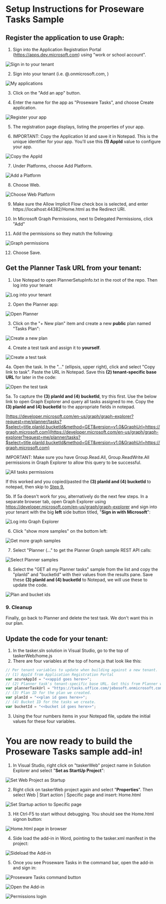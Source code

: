 
# Setup Instructions for Proseware Tasks Sample

## Register the application to use Graph:

1. Sign into the Application Registration Portal  (https://apps.dev.microsoft.com) using "work or school account".

![Sign in to your tenant](images/signintoyourtenant.png)

2. Sign into your tenant (i.e. <user>@<tenant>.onmicrosoft.com, <password>)

![My applications](images/myapplications.png)

3. Click on the "Add an app" button.

4. Enter the name for the app as "Proseware Tasks", and choose Create application.

![Register your app](images/registeryourapp.png)

5. The registration page displays, listing the properties of your app.

6. IMPORTANT: Copy the Application Id and save it in Notepad. This is the unique identifier for your app. You'll use this **(1) AppId** value to configure your app.
	
![Copy the AppId](images/copytheappid.png)

7. Under Platforms, choose Add Platform.
	
![Add a Platform](images/addaplatform.png)

8. Choose Web.
	
![Choose Web Platform](images/choosewebplatform.png)

9. Make sure the Allow Implicit Flow check box is selected, and enter https://localhost:44382/Home.html as the Redirect URI.
10. In Microsoft Graph Permissions, next to Delegated Permissions, click "Add"
	
11. Add the permissions so they match the following: 
 
![Graph permissions](images/finalgraphpermissions.png)
	
12. Choose Save.

## Get the Planner Task URL from your tenant:

1. Use Notepad to open PlannerSetupInfo.txt in the root of the repo. Then log into your tenant

![Log into your tenant](images/tenantlogin.png)

2. Open the Planner app:

![Open Planner](images/openplanner.png)

3. Click on the "+ New plan" item and create a new **public** plan named "Tasks Plan":

![Create a new plan](images/createnewplan.png)

4. Create a test task and assign it to **yourself**. 

![Create a test task](images/createtaskassign.jpg)

4a. Open the task. In the "..." (ellipsis, upper right), click and select "Copy link to task". Paste the URL in Notepad. Save this **(2) tenant-specific base URL** for later in the code:

![Open the test task](images/linktotask.png)

5a. To capture the **(3) planId and (4) bucketId**, try this first. Use the below link to open Graph Explorer and query all tasks assigned to me. Copy the  **(3) planId and (4) bucketId** to the appropriate fields in notepad. 

[https://developer.microsoft.com/en-us/graph/graph-explorer?request=me/planner/tasks?$select=title,planId,bucketId&method=GET&version=v1.0&GraphUrl=https://graph.microsoft.com](https://developer.microsoft.com/en-us/graph/graph-explorer?request=me/planner/tasks?$select=title,planId,bucketId&method=GET&version=v1.0&GraphUrl=https://graph.microsoft.com)

IMPORTANT: Make sure you have Group.Read.All, Group.ReadWrite.All permissions in Graph Explorer to allow this query to be successful.

![All tasks permissions](images/alltasksperms.png)
 
If this worked and you copied/pasted the **(3) planId and (4) bucketId** to notepad, then skip to [Step 9.](#9-cleanup)

5b. If 5a doesn't work for you, alternatively do the next few steps. In a separate browser tab, open Graph Explorer using https://developer.microsoft.com/en-us/graph/graph-explorer and sign into your tenant with the big **left** side button titled, "**Sign in with Microsoft**":

![Log into Graph Explorer](images/logintographexplorer.png)

6. Click "show more samples" on the bottom left:

![Get more graph samples](images/showmoresamples.png)

7. Select "Planner (..." to get the Planner Graph sample REST API calls:

![Select Planner samples](images/selectplannersamples.png)

8. Select the "GET all my Planner tasks" sample from the list and copy the "planId" and "bucketId" with their values from the results pane. Save these **(3) planId and (4) bucketId** to Notepad, we will use these to update the code.

![Plan and bucket ids](images/bucketandplanids.png)

### 9. Cleanup
Finally, go back to Planner and delete the test task. We don't want this in our plan.

## Update the code for your tenant:

1. In the tasker.sln solution in Visual Studio, go to the top of taskerWeb/home.js
2. There are four variables at the top of home.js that look like this:

```js
// Per tenant variables to update when building against a new tenant.
// (1) AppId from Application Registration Portal
var azureAppId = "<<appid goes here>>";
// (2) Planner task's tenant-specific base URL. Get this from Planner with an open task.
var plannerTaskUrl = "https://tasks.office.com/jebosoft.onmicrosoft.com/en-US/Home/Task/";
// (3) Plan ID for the plan we created.
var planId = "<<plan id goes here>>";
// (4) Bucket ID for the tasks we create.
var bucketId = "<<bucket id goes here>>";

``` 

3. Using the four numbers items in your Notepad file, update the initial values for these four variables.

# You are now ready to build the Proseware Tasks sample add-in!

1. In Visual Studio, right click on "taskerWeb" project name in Solution Explorer and select "**Set as StartUp Project**":

![Set Web Project as Startup](images/setasstartupproject.png)

2. Right click on taskerWeb project again and select "**Properties**". Then select Web | Start action | Specific page and insert: Home.html

![Set Startup action to Specific page](images/specificpage.png)

3. Hit Ctrl-F5 to start without debugging. You should see the Home.html signon button:

![Home.html page in browser](images/ctrlf5home.png)

4. Side load the add-in in Word, pointing to the tasker.xml manifest in the project:

![Sideload the Add-in](images/sideload.png)

5. Once you see Proseware Tasks in the command bar, open the add-in and sign in: 

![Proseware Tasks command button](images/prosewaretasks.png)

![Open the Add-in](images/openaddin.png)

![Permissions login](images/permissionslogin.png)
